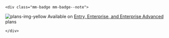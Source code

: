 ```{raw} html
<div class="mm-badge mm-badge--note">
```

![plans-img-yellow](/_static/images/badges/flag_icon_yellow.svg) Available on [Entry, Enterprise, and Enterprise Advanced](https://mattermost.com/pricing/) plans

```{raw} html
</div>
```


